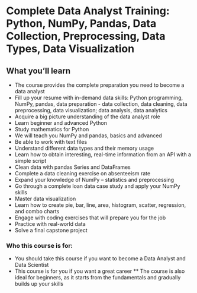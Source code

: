 # Complete Data Analyst Training: Python, NumPy, Pandas, Data Collection, Preprocessing, Data Types, Data Visualization

## What you’ll learn
* The course provides the complete preparation you need to become a data analyst
* Fill up your resume with in-demand data skills: Python programming, NumPy, pandas, data preparation - data collection, data cleaning, data preprocessing, data visualization; data analysis, data analytics
* Acquire a big picture understanding of the data analyst role
* Learn beginner and advanced Python
* Study mathematics for Python
* We will teach you NumPy and pandas, basics and advanced
* Be able to work with text files
* Understand different data types and their memory usage
* Learn how to obtain interesting, real-time information from an API with a simple script
* Clean data with pandas Series and DataFrames
* Complete a data cleaning exercise on absenteeism rate
* Expand your knowledge of NumPy – statistics and preprocessing
* Go through a complete loan data case study and apply your NumPy skills
* Master data visualization
* Learn how to create pie, bar, line, area, histogram, scatter, regression, and combo charts
* Engage with coding exercises that will prepare you for the job
* Practice with real-world data
* Solve a final capstone project

### Who this course is for:
* You should take this course if you want to become a Data Analyst and Data Scientist
* This course is for you if you want a great career
** The course is also ideal for beginners, as it starts from the fundamentals and gradually builds up your skills
